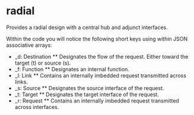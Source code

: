 # radial
Provides a radial design with a central hub and adjunct interfaces.

Within the code you will notice the following short keys using within JSON associative arrays:

* _d:  Destination
** Designates the flow of the request.  Either toward the target (t) or source (s).
* _f:  Function
** Designates an internal function.
* _l:  Link
** Contains an internally imbedded request transmitted across links.
* _s:  Source
** Designates the source interface of the request.
* _t:  Target
** Designates the target interface of the request.
* _r:  Request
** Contains an internally imbedded request transmitted across interfaces.
